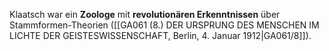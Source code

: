 
Klaatsch war ein **Zoologe** mit **revolutionären Erkenntnissen** über Stammformen-Theorien ([[GA061 (8.) DER URSPRUNG DES MENSCHEN IM LICHTE DER GEISTESWISSENSCHAFT, Berlin, 4. Januar 1912|GA061/8]]).
